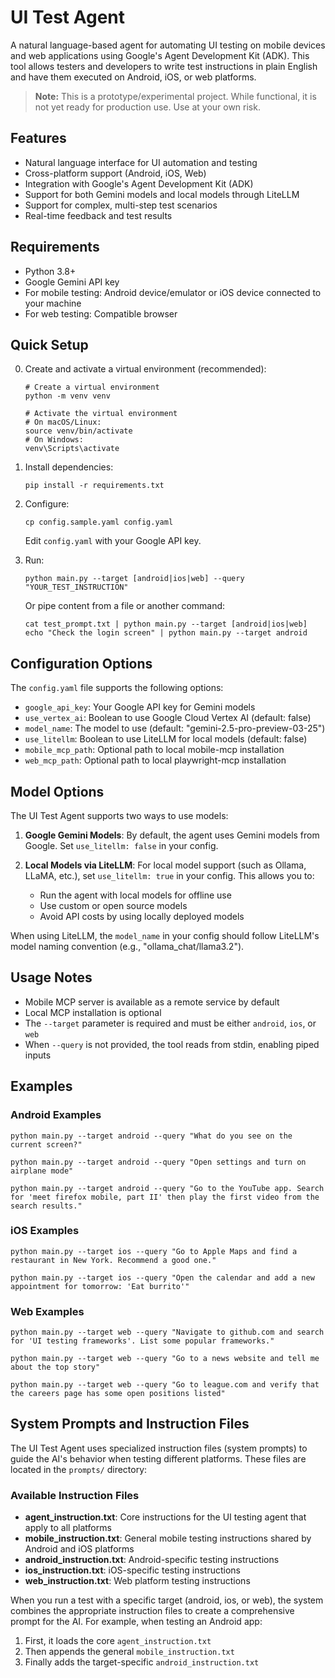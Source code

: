 # UI Test Agent

A natural language-based agent for automating UI testing on mobile devices and web applications using Google's Agent Development Kit (ADK). This tool allows testers and developers to write test instructions in plain English and have them executed on Android, iOS, or web platforms.

> **Note:** This is a prototype/experimental project. While functional, it is not yet ready for production use. Use at your own risk.

## Features

- Natural language interface for UI automation and testing
- Cross-platform support (Android, iOS, Web)
- Integration with Google's Agent Development Kit (ADK)
- Support for both Gemini models and local models through LiteLLM
- Support for complex, multi-step test scenarios
- Real-time feedback and test results

## Requirements

- Python 3.8+
- Google Gemini API key 
- For mobile testing: Android device/emulator or iOS device connected to your machine
- For web testing: Compatible browser

## Quick Setup

0. Create and activate a virtual environment (recommended):
   ```
   # Create a virtual environment
   python -m venv venv
   
   # Activate the virtual environment
   # On macOS/Linux:
   source venv/bin/activate
   # On Windows:
   venv\Scripts\activate
   ```

1. Install dependencies:
   ```
   pip install -r requirements.txt
   ```

2. Configure:
   ```
   cp config.sample.yaml config.yaml
   ```
   Edit `config.yaml` with your Google API key.

3. Run:
   ```
   python main.py --target [android|ios|web] --query "YOUR_TEST_INSTRUCTION"
   ```
   
   Or pipe content from a file or another command:
   ```
   cat test_prompt.txt | python main.py --target [android|ios|web]
   echo "Check the login screen" | python main.py --target android
   ```

## Configuration Options

The `config.yaml` file supports the following options:

- `google_api_key`: Your Google API key for Gemini models
- `use_vertex_ai`: Boolean to use Google Cloud Vertex AI (default: false)
- `model_name`: The model to use (default: "gemini-2.5-pro-preview-03-25")
- `use_litellm`: Boolean to use LiteLLM for local models (default: false)
- `mobile_mcp_path`: Optional path to local mobile-mcp installation
- `web_mcp_path`: Optional path to local playwright-mcp installation

## Model Options

The UI Test Agent supports two ways to use models:

1. **Google Gemini Models**: By default, the agent uses Gemini models from Google. Set `use_litellm: false` in your config.

2. **Local Models via LiteLLM**: For local model support (such as Ollama, LLaMA, etc.), set `use_litellm: true` in your config. This allows you to:
   - Run the agent with local models for offline use
   - Use custom or open source models
   - Avoid API costs by using locally deployed models

When using LiteLLM, the `model_name` in your config should follow LiteLLM's model naming convention (e.g., "ollama_chat/llama3.2").

## Usage Notes

- Mobile MCP server is available as a remote service by default
- Local MCP installation is optional
- The `--target` parameter is required and must be either `android`, `ios`, or `web`
- When `--query` is not provided, the tool reads from stdin, enabling piped inputs

## Examples

### Android Examples
```
python main.py --target android --query "What do you see on the current screen?"

python main.py --target android --query "Open settings and turn on airplane mode"

python main.py --target android --query "Go to the YouTube app. Search for 'meet firefox mobile, part II' then play the first video from the search results."
```

### iOS Examples
```
python main.py --target ios --query "Go to Apple Maps and find a restaurant in New York. Recommend a good one."

python main.py --target ios --query "Open the calendar and add a new appointment for tomorrow: 'Eat burrito'"
```

### Web Examples
```
python main.py --target web --query "Navigate to github.com and search for 'UI testing frameworks'. List some popular frameworks."

python main.py --target web --query "Go to a news website and tell me about the top story"

python main.py --target web --query "Go to league.com and verify that the careers page has some open positions listed"
```

## System Prompts and Instruction Files

The UI Test Agent uses specialized instruction files (system prompts) to guide the AI's behavior when testing different platforms. These files are located in the `prompts/` directory:

### Available Instruction Files

- **agent_instruction.txt**: Core instructions for the UI testing agent that apply to all platforms
- **mobile_instruction.txt**: General mobile testing instructions shared by Android and iOS platforms
- **android_instruction.txt**: Android-specific testing instructions
- **ios_instruction.txt**: iOS-specific testing instructions
- **web_instruction.txt**: Web platform testing instructions

When you run a test with a specific target (android, ios, or web), the system combines the appropriate instruction files to create a comprehensive prompt for the AI. For example, when testing an Android app:

1. First, it loads the core `agent_instruction.txt`
2. Then appends the general `mobile_instruction.txt`
3. Finally adds the target-specific `android_instruction.txt`

